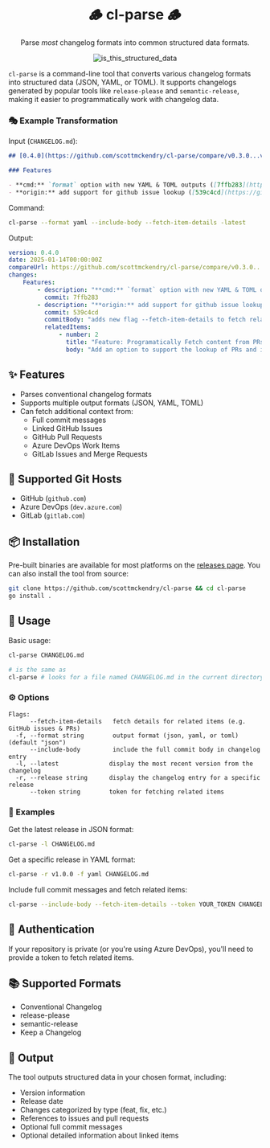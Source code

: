 <div align="center">

# 🪵 cl-parse 🪵

Parse _most_ changelog formats into common structured data formats.

![is_this_structured_data](https://github.com/user-attachments/assets/765b6aee-405b-46e7-8282-a7bb8e6f2e87)

</div>

`cl-parse` is a command-line tool that converts various changelog formats into structured data (JSON, YAML, or TOML). It supports changelogs generated by popular tools like `release-please` and `semantic-release`, making it easier to programmatically work with changelog data.

### 🎭 Example Transformation

Input (`CHANGELOG.md`):

```markdown
## [0.4.0](https://github.com/scottmckendry/cl-parse/compare/v0.3.0...v0.4.0) (2025-01-14)

### Features

- **cmd:** `format` option with new YAML & TOML outputs ([7ffb283](https://github.com/scottmckendry/cl-parse/commit/7ffb283))
- **origin:** add support for github issue lookup ([539c4cd](https://github.com/scottmckendry/cl-parse/commit/539c4cd)), closes [#2](https://github.com/scottmckendry/cl-parse/issues/2)
```

Command:

```bash
cl-parse --format yaml --include-body --fetch-item-details -latest
```

Output:

```yaml
version: 0.4.0
date: 2025-01-14T00:00:00Z
compareUrl: https://github.com/scottmckendry/cl-parse/compare/v0.3.0...v0.4.0
changes:
    Features:
        - description: "**cmd:** `format` option with new YAML & TOML outputs"
          commit: 7ffb283
        - description: "**origin:** add support for github issue lookup"
          commit: 539c4cd
          commitBody: "adds new flag --fetch-item-details to fetch related items\n\nResolves #2"
          relatedItems:
              - number: 2
                title: "Feature: Programatically Fetch content from PRs and Issues"
                body: "Add an option to support the lookup of PRs and issues..."
```

## ✨ Features

- Parses conventional changelog formats
- Supports multiple output formats (JSON, YAML, TOML)
- Can fetch additional context from:
    - Full commit messages
    - Linked GitHub Issues
    - GitHub Pull Requests
    - Azure DevOps Work Items
    - GitLab Issues and Merge Requests

## 🚀 Supported Git Hosts

- GitHub (`github.com`)
- Azure DevOps (`dev.azure.com`)
- GitLab (`gitlab.com`)

## 📦 Installation

Pre-built binaries are available for most platforms on the [releases page](https://github.com/scottmckendry/cl-parse/releases). You can also install the tool from source:

```bash
git clone https://github.com/scottmckendry/cl-parse && cd cl-parse
go install .
```

## 📖 Usage

Basic usage:

```bash
cl-parse CHANGELOG.md

# is the same as
cl-parse # looks for a file named CHANGELOG.md in the current directory
```

### ⚙️ Options

```
Flags:
      --fetch-item-details   fetch details for related items (e.g. GitHub issues & PRs)
  -f, --format string        output format (json, yaml, or toml) (default "json")
      --include-body         include the full commit body in changelog entry
  -l, --latest              display the most recent version from the changelog
  -r, --release string      display the changelog entry for a specific release
      --token string        token for fetching related items
```

### 🌟 Examples

Get the latest release in JSON format:

```bash
cl-parse -l CHANGELOG.md
```

Get a specific release in YAML format:

```bash
cl-parse -r v1.0.0 -f yaml CHANGELOG.md
```

Include full commit messages and fetch related items:

```bash
cl-parse --include-body --fetch-item-details --token YOUR_TOKEN CHANGELOG.md
```

## 🔐 Authentication

If your repository is private (or you're using Azure DevOps), you'll need to provide a token to fetch related items.

## 📚 Supported Formats

- Conventional Changelog
- release-please
- semantic-release
- Keep a Changelog

## 📄 Output

The tool outputs structured data in your chosen format, including:

- Version information
- Release date
- Changes categorized by type (feat, fix, etc.)
- References to issues and pull requests
- Optional full commit messages
- Optional detailed information about linked items

